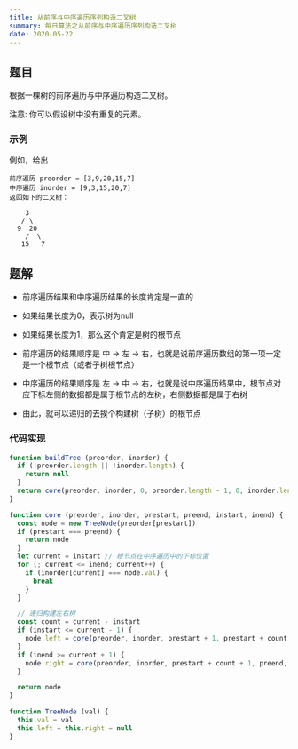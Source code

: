 ```yaml
---
title: 从前序与中序遍历序列构造二叉树
summary: 每日算法之从前序与中序遍历序列构造二叉树
date: 2020-05-22
---
```


## 题目

根据一棵树的前序遍历与中序遍历构造二叉树。

注意:
你可以假设树中没有重复的元素。

### 示例

例如，给出

```
前序遍历 preorder = [3,9,20,15,7]
中序遍历 inorder = [9,3,15,20,7]
返回如下的二叉树：

    3
   / \
  9  20
    /  \
   15   7
```

## 题解

- 前序遍历结果和中序遍历结果的长度肯定是一直的

- 如果结果长度为0，表示树为null

- 如果结果长度为1，那么这个肯定是树的根节点

- 前序遍历的结果顺序是 中 -> 左 -> 右，也就是说前序遍历数组的第一项一定是一个根节点（或者子树根节点）

- 中序遍历的结果顺序是 左 -> 中 -> 右，也就是说中序遍历结果中，根节点对应下标左侧的数据都是属于根节点的左树，右侧数据都是属于右树

- 由此，就可以递归的去挨个构建树（子树）的根节点

### 代码实现

```js
function buildTree (preorder, inorder) {
  if (!preorder.length || !inorder.length) {
    return null
  }
  return core(preorder, inorder, 0, preorder.length - 1, 0, inorder.length - 1)
}

function core (preorder, inorder, prestart, preend, instart, inend) {
  const node = new TreeNode(preorder[prestart])
  if (prestart === preend) {
    return node
  }
  let current = instart // 根节点在中序遍历中的下标位置
  for (; current <= inend; current++) {
    if (inorder[current] === node.val) {
      break
    }
  }

  // 递归构建左右树
  const count = current - instart
  if (instart <= current - 1) {
    node.left = core(preorder, inorder, prestart + 1, prestart + count, instart, current - 1)
  }
  if (inend >= current + 1) {
    node.right = core(preorder, inorder, prestart + count + 1, preend, current + 1, inend)
  }

  return node
}

function TreeNode (val) {
  this.val = val
  this.left = this.right = null
}
```
